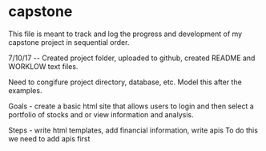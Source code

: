 # capstone

This file is meant to track and log the progress and development of my capstone
project in sequential order.

7/10/17 -- Created project folder, uploaded to github, created README and
WORKLOW text files.

Need to congifure project directory, database, etc. Model this after the
examples.

Goals - create a basic html site that allows users to login and then select a
portfolio of stocks and or view information and analysis.

Steps - write html templates, add financial information, write apis
To do this we need to add apis first

